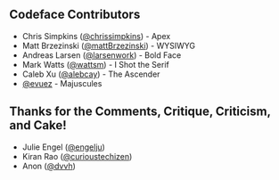 ## Codeface Contributors

* Chris Simpkins ([@chrissimpkins](https://github.com/chrissimpkins)) - Apex
* Matt Brzezinski ([@mattBrzezinski](https://github.com/mattBrzezinski)) - WYSIWYG
* Andreas Larsen ([@larsenwork](https://github.com/larsenwork)) - Bold Face
* Mark Watts ([@wattsm](https://github.com/wattsm)) - I Shot the Serif
* Caleb Xu ([@alebcay](https://github.com/alebcay)) - The Ascender
* [@evuez](https://github.com/evuez) - Majuscules


## Thanks for the Comments, Critique, Criticism, and Cake!

* Julie Engel ([@engelju](https://github.com/engelju))
* Kiran Rao ([@curioustechizen](https://github.com/curioustechizen))
* Anon ([@dvvh](https://github.com/dvhh))

